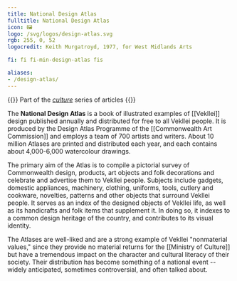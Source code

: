 ```yaml
---
title: National Design Atlas
fulltitle: National Design Atlas
icon: 🖼️
logo: /svg/logos/design-atlas.svg
rgb: 255, 0, 52
logocredit: Keith Murgatroyd, 1977, for West Midlands Arts

fi: fi fi-min-design-atlas fis

aliases:
- /design-atlas/
---
```

{{<note series>}}
 Part of the *[culture](/culture/)* series of articles
{{</note>}}

The **National Design Atlas** is a book of illustrated examples of [[Vekllei]] design published annually and distributed for free to all Vekllei people. It is produced by the Design Atlas Programme of the [[Commonwealth Art Commission]] and employs a team of 700 artists and writers. About 10 million Atlases are printed and distributed each year, and each contains about 4,000-6,000 watercolour drawings.

The primary aim of the Atlas is to compile a pictorial survey of Commonwealth design, products, art objects and folk decorations and celebrate and advertise them to Vekllei people. Subjects include gadgets, domestic appliances, machinery, clothing, uniforms, tools, cutlery and cookware, novelties, patterns and other objects that surround Vekllei people. It serves as an index of the designed objects of Vekllei life, as well as its handicrafts and folk items that supplement it. In doing so, it indexes to a common design heritage of the country, and contributes to its visual identity.

The Atlases are well-liked and are a strong example of Vekllei "nonmaterial values," since they provide no material returns for the [[Ministry of Culture]] but have a tremendous impact on the character and cultural literacy of their society. Their distribution has become something of a national event -- widely anticipated, sometimes controversial, and often talked about.
